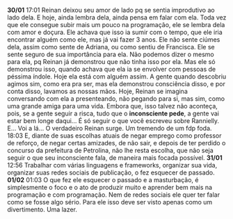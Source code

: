 **30/01**
	17:01
		Reinan deixou seu amor de lado pq se sentia improdutivo ao lado dela. E hoje, ainda lembra dela, ainda pensa em falar com ela. 
		Toda vez que ele consegue subir mais um pouco na programação, ele se lembra dela com amor e doçura.
		Ele achava que isso ia sumir com o tempo, que ele iria encontrar alguém como ele, mas já vai fazer 3 anos. Ele não sente ciúmes dela, assim como sente de Adriana, ou como sentiu de Francisca. Ele se sente seguro de sua importância para ela.
		Não podemos dizer o mesmo para ela, pq Reinan já demonstrou que não tinha isso por ela.
		Mas ele só demonstrou isso, quando achava que ela ia se envolver com pessoas de péssima índole. Hoje ela está com alguém assim. A gente quando descobriu agimos sim, como era pra ser, mas ela demonstrou consciência disso, e por conta disso, lavamos as nossas mãos.
		Hoje, Reinan se imagina conversando com ela a presenteando, não pegando para si, mas sim, como uma grande amiga para uma vida.
		Embora que, isso talvez não aconteça, pois, se a gente seguir a risca, tudo que o **inconsciente pede**, a gente vai estar bem longe daqui...
		É só seguir o que você escreveu sobre Rannielly.
		E... Voi a lá... O verdadeiro Reinan surge. Um tremendo de um fdp foda.
	18:03
		E, diante de suas escolhas atuais de negar emprego como professor de reforço, de negar certas amizades, de não sair, e depois de ter perdido o concurso da prefeitura de Petrolina, não lhe resta escolha, que não seja seguir o que seu inconsciente fala, de maneira mais focada possível.
**31/01**
	12:56
		Trabalhar com várias linguagens e frameworks, organizar sua vida, organizar suas redes sociais de publicação, o fez esquecer de passado.
**01/02**
	01:03
		O que fez ele esquecer o passado e a masturbação, é simplesmente o foco e o ato de produzir muito e aprender bem mais na programação e com programação. 
		Nem de redes sociais ele quer ter falar como se fosse algo sério. Para ele isso deve ser visto apenas como um divertimento. Uma lazer.